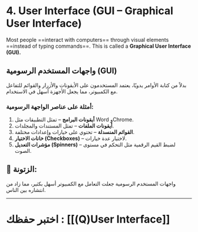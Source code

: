 # **4. User Interface (GUI – Graphical User Interface)**

Most people ==interact with computers== through visual elements ==instead of typing commands==. This is called a **Graphical User Interface (GUI).**

## **واجهات المستخدم الرسومية (GUI)**

بدلاً من كتابة الأوامر يدويًا، يعتمد المستخدمون على الأيقونات والأزرار والقوائم للتفاعل مع الكمبيوتر، مما يجعل الأجهزة أسهل في الاستخدام.

### **أمثلة على عناصر الواجهة الرسومية:**

1. **أيقونات البرامج** – تمثل التطبيقات مثل Word وChrome.
2. **أيقونات الملفات** – تمثل المستندات والمجلدات.
3. **القوائم المنسدلة** – تحتوي على خيارات وإعدادات مختلفة.
4. **خانات الاختيار (Checkboxes)** – لاختيار عدة خيارات.
5. **مؤشرات التعديل (Spinners)** – لضبط القيم الرقمية مثل التحكم في مستوى الصوت.

## **👀 الزتونة:**

واجهات المستخدم الرسومية جعلت التعامل مع الكمبيوتر أسهل بكثير، مما زاد من انتشاره بين الناس.

---
# اختبر حفظك  : [[(Q)User Interface]]